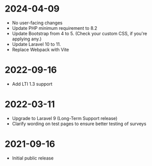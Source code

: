 
# 2024-04-09

* No user-facing changes
* Update PHP minimum requirement to 8.2
* Update Bootstrap from 4 to 5.  (Check your custom CSS, if you're applying any.)
* Update Laravel 10 to 11.
* Replace Webpack with Vite

# 2022-09-16

* Add LTI 1.3 support

# 2022-03-11

* Upgrade to Laravel 9 (Long-Term Support release)
* Clarify wording on test pages to ensure better testing of surveys

# 2021-09-16

* Initial public release
